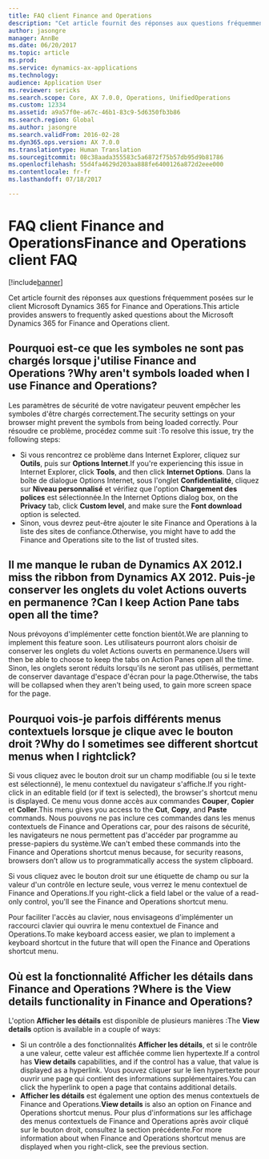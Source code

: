 ```yaml
---
title: FAQ client Finance and Operations
description: "Cet article fournit des réponses aux questions fréquemment posées sur le client Microsoft Dynamics 365 for Finance and Operations."
author: jasongre
manager: AnnBe
ms.date: 06/20/2017
ms.topic: article
ms.prod: 
ms.service: dynamics-ax-applications
ms.technology: 
audience: Application User
ms.reviewer: sericks
ms.search.scope: Core, AX 7.0.0, Operations, UnifiedOperations
ms.custom: 12334
ms.assetid: a9a57f0e-a67c-46b1-83c9-5d6350fb3b86
ms.search.region: Global
ms.author: jasongre
ms.search.validFrom: 2016-02-28
ms.dyn365.ops.version: AX 7.0.0
ms.translationtype: Human Translation
ms.sourcegitcommit: 08c38aada355583c5a6872f75b57db95d9b81786
ms.openlocfilehash: 55d4fa4629d203aa888fe6400126a872d2eee000
ms.contentlocale: fr-fr
ms.lasthandoff: 07/18/2017

---
```


# <a name="finance-and-operations-client-faq"></a><span data-ttu-id="42d28-103">FAQ client Finance and Operations</span><span class="sxs-lookup"><span data-stu-id="42d28-103">Finance and Operations client FAQ</span></span>

[!include[banner](../includes/banner.md)]


<span data-ttu-id="42d28-104">Cet article fournit des réponses aux questions fréquemment posées sur le client Microsoft Dynamics 365 for Finance and Operations.</span><span class="sxs-lookup"><span data-stu-id="42d28-104">This article provides answers to frequently asked questions about the Microsoft Dynamics 365 for Finance and Operations client.</span></span>

<a name="why-arent-symbols-loaded-when-i-use-finance-and-operations"></a><span data-ttu-id="42d28-105">Pourquoi est-ce que les symboles ne sont pas chargés lorsque j'utilise Finance and Operations ?</span><span class="sxs-lookup"><span data-stu-id="42d28-105">Why aren't symbols loaded when I use Finance and Operations?</span></span>
-----------------------------------------------------------------

<span data-ttu-id="42d28-106">Les paramètres de sécurité de votre navigateur peuvent empêcher les symboles d'être chargés correctement.</span><span class="sxs-lookup"><span data-stu-id="42d28-106">The security settings on your browser might prevent the symbols from being loaded correctly.</span></span> <span data-ttu-id="42d28-107">Pour résoudre ce problème, procédez comme suit :</span><span class="sxs-lookup"><span data-stu-id="42d28-107">To resolve this issue, try the following steps:</span></span>

-   <span data-ttu-id="42d28-108">Si vous rencontrez ce problème dans Internet Explorer, cliquez sur **Outils**, puis sur **Options Internet**.</span><span class="sxs-lookup"><span data-stu-id="42d28-108">If you're experiencing this issue in Internet Explorer, click **Tools**, and then click **Internet Options**.</span></span>  <span data-ttu-id="42d28-109">Dans la boîte de dialogue Options Internet, sous l'onglet **Confidentialité**, cliquez sur **Niveau personnalisé** et vérifiez que l'option **Chargement des polices** est sélectionnée.</span><span class="sxs-lookup"><span data-stu-id="42d28-109">In the Internet Options dialog box, on the **Privacy** tab, click **Custom level**, and make sure the **Font download** option is selected.</span></span>
-   <span data-ttu-id="42d28-110">Sinon, vous devrez peut-être ajouter le site Finance and Operations à la liste des sites de confiance.</span><span class="sxs-lookup"><span data-stu-id="42d28-110">Otherwise, you might have to add the Finance and Operations site to the list of trusted sites.</span></span>

## <a name="i-miss-the-ribbon-from-dynamics-ax-2012-can-i-keep-action-pane-tabs-open-all-the-time"></a><span data-ttu-id="42d28-111">Il me manque le ruban de Dynamics AX 2012.</span><span class="sxs-lookup"><span data-stu-id="42d28-111">I miss the ribbon from Dynamics AX 2012.</span></span> <span data-ttu-id="42d28-112">Puis-je conserver les onglets du volet Actions ouverts en permanence ?</span><span class="sxs-lookup"><span data-stu-id="42d28-112">Can I keep Action Pane tabs open all the time?</span></span>
<span data-ttu-id="42d28-113">Nous prévoyons d'implémenter cette fonction bientôt.</span><span class="sxs-lookup"><span data-stu-id="42d28-113">We are planning to implement this feature soon.</span></span> <span data-ttu-id="42d28-114">Les utilisateurs pourront alors choisir de conserver les onglets du volet Actions ouverts en permanence.</span><span class="sxs-lookup"><span data-stu-id="42d28-114">Users will then be able to choose to keep the tabs on Action Panes open all the time.</span></span> <span data-ttu-id="42d28-115">Sinon, les onglets seront réduits lorsqu'ils ne seront pas utilisés, permettant de conserver davantage d'espace d'écran pour la page.</span><span class="sxs-lookup"><span data-stu-id="42d28-115">Otherwise, the tabs will be collapsed when they aren't being used, to gain more screen space for the page.</span></span>

## <a name="why-do-i-sometimes-see-different-shortcut-menus-when-i-rightclick"></a><span data-ttu-id="42d28-116">Pourquoi vois-je parfois différents menus contextuels lorsque je clique avec le bouton droit ?</span><span class="sxs-lookup"><span data-stu-id="42d28-116">Why do I sometimes see different shortcut menus when I rightclick?</span></span>
<span data-ttu-id="42d28-117">Si vous cliquez avec le bouton droit sur un champ modifiable (ou si le texte est sélectionné), le menu contextuel du navigateur s'affiche.</span><span class="sxs-lookup"><span data-stu-id="42d28-117">If you right-click in an editable field (or if text is selected), the browser's shortcut menu is displayed.</span></span> <span data-ttu-id="42d28-118">Ce menu vous donne accès aux commandes **Couper**, **Copier** et **Coller**.</span><span class="sxs-lookup"><span data-stu-id="42d28-118">This menu gives you access to the **Cut**, **Copy**, and **Paste** commands.</span></span> <span data-ttu-id="42d28-119">Nous pouvons ne pas inclure ces commandes dans les menus contextuels de Finance and Operations car, pour des raisons de sécurité, les navigateurs ne nous permettent pas d'accéder par programme au presse-papiers du système.</span><span class="sxs-lookup"><span data-stu-id="42d28-119">We can't embed these commands into the Finance and Operations shortcut menus because, for security reasons, browsers don’t allow us to programmatically access the system clipboard.</span></span>

<span data-ttu-id="42d28-120">Si vous cliquez avec le bouton droit sur une étiquette de champ ou sur la valeur d'un contrôle en lecture seule, vous verrez le menu contextuel de Finance and Operations.</span><span class="sxs-lookup"><span data-stu-id="42d28-120">If you right-click a field label or the value of a read-only control, you'll see the Finance and Operations shortcut menu.</span></span>

<span data-ttu-id="42d28-121">Pour faciliter l'accès au clavier, nous envisageons d'implémenter un raccourci clavier qui ouvrira le menu contextuel de Finance and Operations.</span><span class="sxs-lookup"><span data-stu-id="42d28-121">To make keyboard access easier, we plan to implement a keyboard shortcut in the future that will open the Finance and Operations shortcut menu.</span></span>

## <a name="where-is-the-view-details-functionality-in-finance-and-operations"></a><span data-ttu-id="42d28-122">Où est la fonctionnalité Afficher les détails dans Finance and Operations ?</span><span class="sxs-lookup"><span data-stu-id="42d28-122">Where is the View details functionality in Finance and Operations?</span></span>
<span data-ttu-id="42d28-123">L'option **Afficher les détails** est disponible de plusieurs manières :</span><span class="sxs-lookup"><span data-stu-id="42d28-123">The **View details** option is available in a couple of ways:</span></span>

-   <span data-ttu-id="42d28-124">Si un contrôle a des fonctionnalités **Afficher les détails**, et si le contrôle a une valeur, cette valeur est affichée comme lien hypertexte.</span><span class="sxs-lookup"><span data-stu-id="42d28-124">If a control has **View details** capabilities, and if the control has a value, that value is displayed as a hyperlink.</span></span> <span data-ttu-id="42d28-125">Vous pouvez cliquer sur le lien hypertexte pour ouvrir une page qui contient des informations supplémentaires.</span><span class="sxs-lookup"><span data-stu-id="42d28-125">You can click the hyperlink to open a page that contains additional details.</span></span>
-   <span data-ttu-id="42d28-126">**Afficher les détails** est également une option des menus contextuels de Finance and Operations.</span><span class="sxs-lookup"><span data-stu-id="42d28-126">**View details** is also an option on Finance and Operations shortcut menus.</span></span> <span data-ttu-id="42d28-127">Pour plus d'informations sur les affichage des menus contextuels de Finance and Operations après avoir cliqué sur le bouton droit, consultez la section précédente.</span><span class="sxs-lookup"><span data-stu-id="42d28-127">For more information about when Finance and Operations shortcut menus are displayed when you right-click, see the previous section.</span></span>





